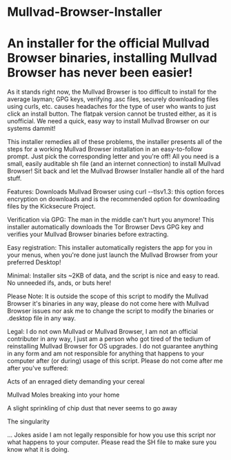 # Mullvad-Browser-Installer
An installer for the official Mullvad Browser binaries, installing Mullvad Browser has never been easier!
=====

As it stands right now, the Mullvad Browser is too difficult to install for the average layman; GPG keys, verifying .asc files, securely downloading files using curls, etc. causes headaches for the type of user who wants to just click an install button. The flatpak version cannot be trusted either, as it is unofficial. We need a quick, easy way to install Mullvad Browser on our systems dammit!

This installer remedies all of these problems, the installer presents all of the steps for a working Mullvad Browser installation in an easy-to-follow prompt. Just pick the corresponding letter and you're off! All you need is a small, easily auditable sh file (and an internet connection) to install Mullvad Browser! Sit back and let the Mullvad Browser Installer handle all of the hard stuff.

Features:
Downloads Mullvad Browser using curl --tlsv1.3: this option forces encryption on downloads and is the recommended option for downloading files by the Kicksecure Project.

Verification via GPG: The man in the middle can't hurt you anymore! This installer automatically downloads the Tor Browser Devs GPG key and verifies your Mullvad Browser binaries before extracting.

Easy registration: This installer automatically registers the app for you in your menus, when you're done just launch the Mullvad Browser from your preferred Desktop!

Minimal: Installer sits ~2KB of data, and the script is nice and easy to read. No unneeded ifs, ands, or buts here!

Please Note: It is outside the scope of this script to modify the Mullvad Browser it's binaries in any way, please do not come here with Mullvad Browser issues nor ask me to change the script to modify the binaries or .desktop file in any way.

Legal: I do not own Mullvad or Mullvad Browser, I am not an official contributer in any way, I just am a person who got tired of the tedium of reinstalling Mullvad Browser for OS upgrades. I do not guarantee anything in any form and am not responsible for anything that happens to your computer after (or during) usage of this script. Please do not come after me after you've suffered:

Acts of an enraged diety demanding your cereal

Mullvad Moles breaking into your home

A slight sprinkling of chip dust that never seems to go away

The singularity

... Jokes aside I am not legally responsible for how you use this script nor what happens to your computer. Please read the SH file to make sure you know what it is doing.
